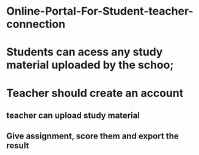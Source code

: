 # Online-Portal-For-Student-teacher-connection

# Students can acess any study material uploaded by the schoo;
# Teacher should create an account
## teacher can upload study material
## Give assignment, score them and export the result
